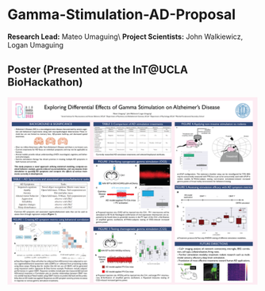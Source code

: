 # Gamma-Stimulation-AD-Proposal

**Research Lead:** Mateo Umaguing\\
**Project Scientists:** John Walkiewicz, Logan Umaguing

## Poster (Presented at the InT@UCLA BioHackathon)
![poster](https://raw.githubusercontent.com/mateouma/Gamma-Stimulation-AD-Proposal/main/poster.png)
